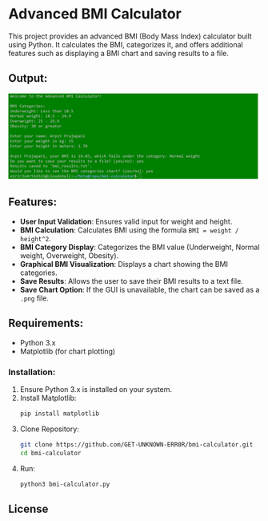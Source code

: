 # Advanced BMI Calculator

This project provides an advanced BMI (Body Mass Index) calculator built using Python. It calculates the BMI, categorizes it, and offers additional features such as displaying a BMI chart and saving results to a file.

## Output:

![image](bmi.png)

## Features:
- **User Input Validation**: Ensures valid input for weight and height.
- **BMI Calculation**: Calculates BMI using the formula `BMI = weight / height^2`.
- **BMI Category Display**: Categorizes the BMI value (Underweight, Normal weight, Overweight, Obesity).
- **Graphical BMI Visualization**: Displays a chart showing the BMI categories.
- **Save Results**: Allows the user to save their BMI results to a text file.
- **Save Chart Option**: If the GUI is unavailable, the chart can be saved as a `.png` file.

## Requirements:
- Python 3.x
- Matplotlib (for chart plotting)

### Installation:
1. Ensure Python 3.x is installed on your system.
2. Install Matplotlib:
   ```bash
   pip install matplotlib
   ```
3. Clone Repository:
   ```bash
   git clone https://github.com/GET-UNKNOWN-ERR0R/bmi-calculator.git
   cd bmi-calculator
   ```
4. Run:
   ```bash
   python3 bmi-calculator.py
   ```
## License          
